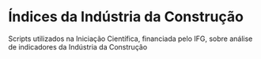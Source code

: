 # Índices da Indústria da Construção
Scripts utilizados na Iniciação Científica, financiada pelo IFG, sobre análise de indicadores da Indústria da Construção
